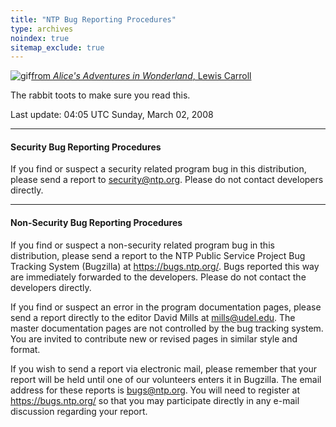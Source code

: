 ```yaml
---
title: "NTP Bug Reporting Procedures"
type: archives
noindex: true 
sitemap_exclude: true
---
```


![gif](/documentation/pic/hornraba.gif)[from _Alice's Adventures in Wonderland_, Lewis Carroll](/reflib/pictures/)

The rabbit toots to make sure you read this.

Last update: 04:05 UTC Sunday, March 02, 2008

* * *

#### Security Bug Reporting Procedures

If you find or suspect a security related program bug in this distribution, please send a report to [security@ntp.org](mailto:security@ntp.org). Please do not contact developers directly.

* * *

#### Non-Security Bug Reporting Procedures

If you find or suspect a non-security related program bug in this distribution, please send a report to the NTP Public Service Project Bug Tracking System (Bugzilla) at https://bugs.ntp.org/. Bugs reported this way are immediately forwarded to the developers. Please do not contact the developers directly.

If you find or suspect an error in the program documentation pages, please send a report directly to the editor David Mills at mills@udel.edu. The master documentation pages are not controlled by the bug tracking system. You are invited to contribute new or revised pages in similar style and format.

If you wish to send a report via electronic mail, please remember that your report will be held until one of our volunteers enters it in Bugzilla. The email address for these reports is bugs@ntp.org. You will need to register at https://bugs.ntp.org/ so that you may participate directly in any e-mail discussion regarding your report.